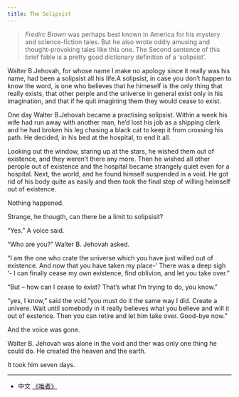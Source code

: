```yaml
---
title: The Solipsist
---
```


> *Fredirc Brown* was perhaps best known in America for his mystery and science-fiction tales. But he also wrote oddly amusing and thought-provoking tales like this one. The Second sentence of this brief fable is a pretty good dictionary definition of a ‘solipsist’.

Walter B.Jehovah, for whose name I make no apology since it really was his name, had been a solipsist all his life.A solipsist, in case you don’t happen to know the word, is one who believes that he himeself is the only thing that really exists, that other perple and the universe in general exist only in his imagination, and that if he quit imagining them they would cease to exist.

One day Walter B.Jehovah became a practising solipsist. Within a week his wife had run away with another man, he’d lost his job as a shipping clerk and he had broken his leg chasing a black cat to keep it from crossing his path.
He decided, in his bed at the hospital, to end it all.

Looking out the window, staring up at the stars, he wished them out of existence, and they weren’t there any more. Then he wished all other perople out of existence and the hospital became strangely quiet even for a hospital. Next, the world, and he found himself suspended in a void. He got rid of his body quite as easily and then took the final step of willing heimself out of existence.

Nothing happened.

Strange, he thougth, can there be a limit to solipsisit?

“Yes.” A voice said.

“Who are you?” Walter B. Jehovah asked.

“I am the one who crate the universe which you have just willed out of existence. And now that you have taken my place-’ There was a deep sigh ‘- I can finally cease my own existence, find oblivion, and let you take over.”

“But – how can I cease to exist? That’s what I’m trying to do, you know.”

“yes, I know,” said the void.”you must do it the same way I did. Create a univere. Wait until somebody in it really believes what you believe and will it out of exstence. Then you can retire and let him take over. Good-bye now.”

And the voice was gone.

Walter B. Jehovah was alone in the void and ther was only one thing he could do. He created the heaven and the earth.

It took him seven days.

-----------------------------------------------
* 中文 [《唯者》](e_03_唯者.md)

